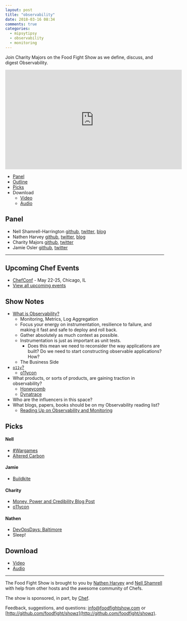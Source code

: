 ```yaml
---
layout: post
title: "observability"
date: 2018-03-16 08:34
comments: true
categories:
  - mipsytipsy
  - observability
  - monitoring
---
```


Join Charity Majors on the Food Fight Show as we define, discuss, and digest
Observability.

<iframe width="560" height="315" src="https://www.youtube.com/embed/9qPJ5Kuz_R8" frameborder="0" gesture="media" allow="encrypted-media" allowfullscreen></iframe>

* [Panel](/2018/03/observability.html#panel)
* [Outline](/2018/03/observability.html#outline)
* [Picks](/2018/03/observability.html#picks)
* Download
  * [Video](https://www.youtube.com/watch?v=9qPJ5Kuz_R8)
  * [Audio](http://traffic.libsyn.com/foodfight/FFS115.mp3)

Panel<a name="panel"></a>
-----

* Nell Shamrell-Harrington [github](https://github.com/nellshamrell), [twitter](https://twitter.com/nellshamrell), [blog](http://nellshamrell.com/)
* Nathen Harvey [github](http://github.com/nathenharvey), [twitter](http://twitter.com/nathenharvey), [blog](http://nathenharvey.com)
* Charity Majors [github](https://github.com/charity), [twitter](https://twitter.com/mipsytipsy)
* Jamie Osler [github](https://github.com/josler), [twitter](https://twitter.com/jjosler)

-------

## Upcoming Chef Events

* [ChefConf](https://chefconf.chef.io/) - May 22-25, Chicago, IL
* [View all upcoming events](https://events.chef.io/)


## Show Notes

* [What is Observability?](https://honeycomb.io/observability/)
  * Monitoring, Metrics, Log Aggregation
  * Focus your energy on instrumentation, resilience to failure, and making it fast and safe to deploy and roll back.
  * Gather absolutely as much context as possible.
  * Instrumentation is just as important as unit tests.
    * Does this mean we need to reconsider the way applications are built?  Do we need to start constructing observable applications? How?
  * The Business Side
* [`o11y`?](https://twitter.com/copyconstruct/status/908493669518290944?lang=en)
  * [o11ycon](http://o11ycon.com/)
* What products, or sorts of products, are gaining traction in observability?
  * [Honeycomb](https://honeycomb.io/)
  * [Dynatrace](https://www.dynatrace.com/)
* Who are the influencers in this space?
* What blogs, papers, books should be on my Observability reading list?
  * [Reading Up on Observability and Monitoring](https://medium.com/@adron/reading-up-on-observability-and-monitoring-efee79bd291d)


Picks<a name="picks"></a>
-----
#### Nell

* [#Wargames](https://helloeko.com/wargames/)
* [Altered Carbon](https://www.netflix.com/title/80097140)

#### Jamie

* [Buildkite](https://buildkite.com/)

#### Charity

* [Money, Power and Credibility Blog Post](https://charity.wtf/2018/03/02/money-power-and-credibility/)
* [o11ycon](http://o11ycon.com/)

#### Nathen

* [DevOpsDays: Baltimore](https://www.devopsdays.org/events/2018-baltimore/welcome/)
* Sleep!


Download
--------
* [Video](https://www.youtube.com/watch?v=9qPJ5Kuz_R8)
* [Audio](http://traffic.libsyn.com/foodfight/FFS115.mp3)

<hr />

The Food Fight Show is brought to you by [Nathen Harvey](https://twitter.com/nathenharvey) and [Nell Shamrell](https://twitter.com/nellshamrell) with help from other hosts and the awesome community of Chefs.

The show is sponsored, in part, by [Chef](http://www.chef.io).

Feedback, suggestions, and questions:  [info@foodfightshow.com](mailto:info@foodfightshow.com) or  [http://github.com/foodfight/showz](http://github.com/foodfight/showz).

